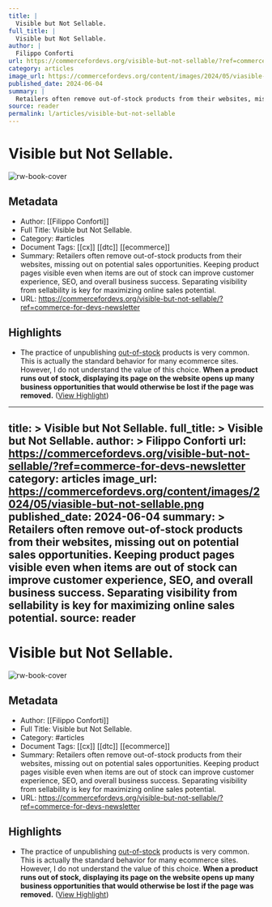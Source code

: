 ```yaml
---
title: |
  Visible but Not Sellable.
full_title: |
  Visible but Not Sellable.
author: |
  Filippo Conforti
url: https://commercefordevs.org/visible-but-not-sellable/?ref=commerce-for-devs-newsletter
category: articles
image_url: https://commercefordevs.org/content/images/2024/05/viasible-but-not-sellable.png
published_date: 2024-06-04
summary: |
  Retailers often remove out-of-stock products from their websites, missing out on potential sales opportunities. Keeping product pages visible even when items are out of stock can improve customer experience, SEO, and overall business success. Separating visibility from sellability is key for maximizing online sales potential.
source: reader
permalink: l/articles/visible-but-not-sellable
---
```

# Visible but Not Sellable.

![rw-book-cover](https://commercefordevs.org/content/images/2024/05/viasible-but-not-sellable.png)

## Metadata
- Author: [[Filippo Conforti]]
- Full Title: Visible but Not Sellable.
- Category: #articles
- Document Tags: [[cx]] [[dtc]] [[ecommerce]] 
- Summary: Retailers often remove out-of-stock products from their websites, missing out on potential sales opportunities. Keeping product pages visible even when items are out of stock can improve customer experience, SEO, and overall business success. Separating visibility from sellability is key for maximizing online sales potential.
- URL: https://commercefordevs.org/visible-but-not-sellable/?ref=commerce-for-devs-newsletter

## Highlights
- The practice of unpublishing [out-of-stock](https://commercefordevs.org/out-of-stock/) products is very common. This is actually the standard behavior for many ecommerce sites. However, I do not understand the value of this choice. **When a product runs out of stock, displaying its page on the website opens up many business opportunities that would otherwise be lost if the page was removed.** ([View Highlight](https://read.readwise.io/read/01hzrxmj8kxhye68709ap21b61))


---
title: >
  Visible but Not Sellable.
full_title: >
  Visible but Not Sellable.
author: >
  Filippo Conforti
url: https://commercefordevs.org/visible-but-not-sellable/?ref=commerce-for-devs-newsletter
category: articles
image_url: https://commercefordevs.org/content/images/2024/05/viasible-but-not-sellable.png
published_date: 2024-06-04
summary: >
  Retailers often remove out-of-stock products from their websites, missing out on potential sales opportunities. Keeping product pages visible even when items are out of stock can improve customer experience, SEO, and overall business success. Separating visibility from sellability is key for maximizing online sales potential.
source: reader
---
# Visible but Not Sellable.

![rw-book-cover](https://commercefordevs.org/content/images/2024/05/viasible-but-not-sellable.png)

## Metadata
- Author: [[Filippo Conforti]]
- Full Title: Visible but Not Sellable.
- Category: #articles
- Document Tags: [[cx]] [[dtc]] [[ecommerce]] 
- Summary: Retailers often remove out-of-stock products from their websites, missing out on potential sales opportunities. Keeping product pages visible even when items are out of stock can improve customer experience, SEO, and overall business success. Separating visibility from sellability is key for maximizing online sales potential.
- URL: https://commercefordevs.org/visible-but-not-sellable/?ref=commerce-for-devs-newsletter

## Highlights
- The practice of unpublishing [out-of-stock](https://commercefordevs.org/out-of-stock/) products is very common. This is actually the standard behavior for many ecommerce sites. However, I do not understand the value of this choice. **When a product runs out of stock, displaying its page on the website opens up many business opportunities that would otherwise be lost if the page was removed.** ([View Highlight](https://read.readwise.io/read/01hzrxmj8kxhye68709ap21b61))


